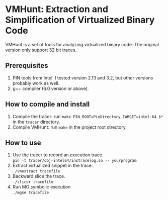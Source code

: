 # VMHunt: Extraction and Simplification of Virtualized Binary Code

VMHunt is a set of tools for analyzing virtualized binary code. The original version only support 32 bit traces.

## Prerequisites
1. PIN tools from Intel. I tested version 2.13 and 3.2, but other versions probably work as well.
2. g++ compiler (6.0 version or above).

## How to compile and install
1. Compile the tracer: run `make PIN_ROOT=PinDirectory TARGET=intel-64 $*` in the `tracer` directory.
2. Compile VMHunt: run `make` in the project root directory.

## How to use
1. Use the tracer to record an execution trace.  
   `pin -t tracer/obj-intel64/instracelog.so -- yourprogram`
2. Extract virtualized snippet in the trace.  
   `./vmextract tracefile`
3. Backward slice the trace.  
   `./slicer tracefile`
4. Run MG symbolic execution  
   `./mgse tracefile`
